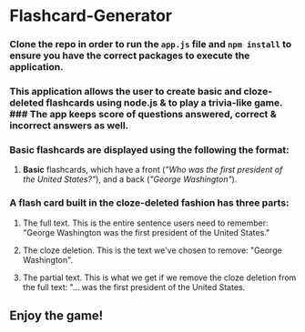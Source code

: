 # Flashcard-Generator

### Clone the repo in order to run the `app.js` file and `npm install` to ensure you have the correct packages to execute the application.

### This application allows the user to create basic and cloze-deleted flashcards using node.js & to play a trivia-like game. ### The app keeps score of questions answered, correct & incorrect answers as well.

### Basic flashcards are displayed using the following the format:

 1. **Basic** flashcards, which have a front (_"Who was the first president of the United States?"_), and a back (_"George Washington"_).

### A flash card built in the cloze-deleted fashion has three parts:

 1. The full text. This is the entire sentence users need to remember: "George Washington was the first president of the United States."

 2. The cloze deletion. This is the text we've chosen to remove: "George Washington".

 3. The partial text. This is what we get if we remove the cloze deletion from the full text: "... was the first president of the United States.

## Enjoy the game!

